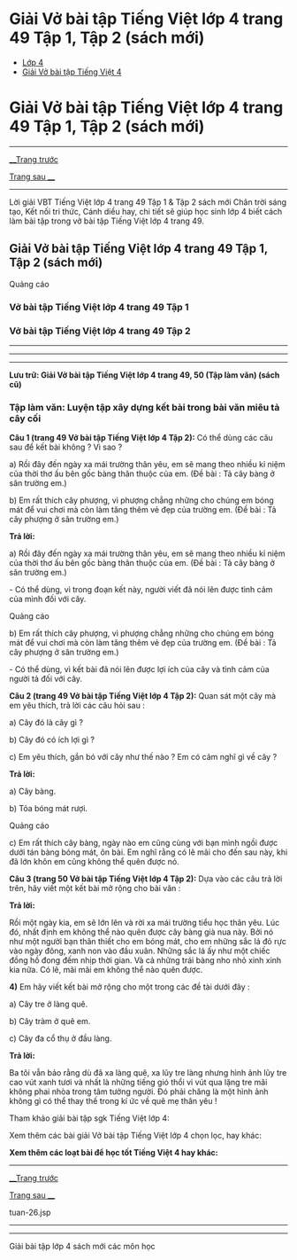 # Giải Vở bài tập Tiếng Việt lớp 4 trang 49 Tập 1, Tập 2 (sách mới)

  * [Lớp 4](https://vietjack.com/series/lop-4.jsp)
  * [Giải Vở bài tập Tiếng Việt 4](https://vietjack.com/giai-vo-bai-tap-tieng-viet-4/index.jsp)



# Giải Vở bài tập Tiếng Việt lớp 4 trang 49 Tập 1, Tập 2 (sách mới)

* * *

[__Trang trước](https://vietjack.com/giai-vo-bai-tap-tieng-viet-4/tuan-26.jsp)

[Trang sau __](https://vietjack.com/giai-vo-bai-tap-tieng-viet-4/tuan-26.jsp)

* * *

Lời giải VBT Tiếng Việt lớp 4 trang 49 Tập 1 & Tập 2 sách mới Chân trời sáng tạo, Kết nối tri thức, Cánh diều hay, chi tiết sẽ giúp học sinh lớp 4 biết cách làm bài tập trong vở bài tập Tiếng Việt lớp 4 trang 49.

## Giải Vở bài tập Tiếng Việt lớp 4 trang 49 Tập 1, Tập 2 (sách mới)

Quảng cáo

### **Vở bài tập Tiếng Việt lớp 4 trang 49 Tập 1**

### **Vở bài tập Tiếng Việt lớp 4 trang 49 Tập 2**

* * *

* * *

* * *

**Lưu trữ: Giải Vở bài tập Tiếng Việt lớp 4 trang 49, 50 (Tập làm văn) (sách cũ)**

### **Tập làm văn: Luyện tập xây dựng kết bài trong bài văn miêu tả cây cối**

**Câu 1 (trang 49 Vở bài tập Tiếng Việt lớp 4 Tập 2):** Có thể dùng các câu sau để kết bài không ? Vì sao ?

a) Rồi đây đến ngày xa mái trường thân yêu, em sẽ mang theo nhiều kỉ niệm của thời thơ ấu bên gốc bàng thân thuộc của em. (Đề bài : Tả cây bàng ở sân trường em.)

b) Em rất thích cây phượng, vì phượng chẳng những cho chúng em bóng mát để vui chơi mà còn làm tăng thêm vẻ đẹp của trường em. (Đề bài : Tả cây phượng ở sân trường em.)

**Trả lời:**

a) Rồi đây đến ngày xa mái trường thân yêu, em sẽ mang theo nhiều kỉ niệm của thời thơ ấu bên gốc bàng thân thuộc của em. (Đề bài : Tả cây bàng ở sân trường em.)

\- Có thể dùng, vì trong đoạn kết này, người viết đã nói lên được tình cảm của mình đối với cây.

Quảng cáo

b) Em rất thích cây phượng, vì phượng chẳng những cho chúng em bóng mát để vui chơi mà còn làm tăng thêm vẻ đẹp của trường em. (Đề bài : Tả cây phượng ở sân trường em.)

\- Có thể dùng, vì kết bài đã nói lên được lợi ích của cây và tình cảm của người tả đối với cây.

**Câu 2 (trang 49 Vở bài tập Tiếng Việt lớp 4 Tập 2):** Quan sát một cây mà em yêu thích, trả lời các câu hỏi sau :

a) Cây đó là cây gì ?

b) Cây đó có ích lợi gì ?

c) Em yêu thích, gắn bó với cây như thế nào ? Em có cảm nghĩ gì về cây ?

**Trả lời:**

a) Cây bàng.

b) Tỏa bóng mát rượi.

Quảng cáo

c) Em rất thích cây bàng, ngày nào em cũng cùng với bạn mình ngồi được dưới tán bàng bóng mát, ôn bài. Em nghĩ rằng có lẽ mãi cho đến sau này, khi đã lớn khôn em cũng không thể quên được nó.

**Câu 3 (trang 50 Vở bài tập Tiếng Việt lớp 4 Tập 2):** Dựa vào các câu trả lời trên, hãy viết một kết bài mở rộng cho bài văn :

**Trả lời:**

Rồi một ngày kia, em sẽ lớn lên và rời xa mái trường tiểu học thân yêu. Lúc đó, nhất định em không thể nào quên được cây bàng già nua này. Bởi nó như một người bạn thân thiết cho em bóng mát, cho em những sắc lá đỏ rực vào ngày đông, xanh non vào đầu xuân. Những sắc lá ấy như một chiếc đồng hồ đong đếm nhịp thời gian. Và cả những trái bàng nho nhỏ xinh xinh kia nữa. Có lẽ, mãi mãi em không thể nào quên được.

**4)** Em hãy viết kết bài mở rộng cho một trong các đề tài dưới đây :

a) Cây tre ở làng quê.

b) Cây tràm ở quê em.

c) Cây đa cổ thụ ở đầu làng.

**Trả lời:**

Ba tôi vẫn bảo rằng dù đã xa làng quê, xa lũy tre làng nhưng hình ảnh lũy tre cao vút xanh tươi và nhất là những tiếng gió thổi vi vút qua lặng tre mãi không phai nhòa trong tâm tưởng người. Đó phải chăng là một hình ảnh không gì có thể thay thế trong kí ức về quê mẹ thân yêu !

Tham khảo giải bài tập sgk Tiếng Việt lớp 4:

Xem thêm các bài giải Vở bài tập Tiếng Việt lớp 4 chọn lọc, hay khác:

**Xem thêm các loạt bài để học tốt Tiếng Việt 4 hay khác:**

* * *

[__Trang trước](https://vietjack.com/giai-vo-bai-tap-tieng-viet-4/tuan-26.jsp)

[Trang sau __](https://vietjack.com/giai-vo-bai-tap-tieng-viet-4/tuan-26.jsp)

tuan-26.jsp

* * *

* * *

Giải bài tập lớp 4 sách mới các môn học
